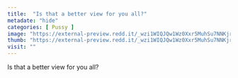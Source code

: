 ```yaml
---
title:  "Is that a better view for you all?"
metadate: "hide"
categories: [ Pussy ]
image: "https://external-preview.redd.it/_wzi1WIQJQw1Wz0Xxr5MuhSu7NNKjr7XArIVTFBdRtY.jpg?auto=webp&s=df4c53a659d4f1a3704380d2df75cc953bacf2b0"
thumb: "https://external-preview.redd.it/_wzi1WIQJQw1Wz0Xxr5MuhSu7NNKjr7XArIVTFBdRtY.jpg?width=1080&crop=smart&auto=webp&s=795222a72699485c9531ec0406a38f5405294302"
visit: ""
---
```

Is that a better view for you all?
